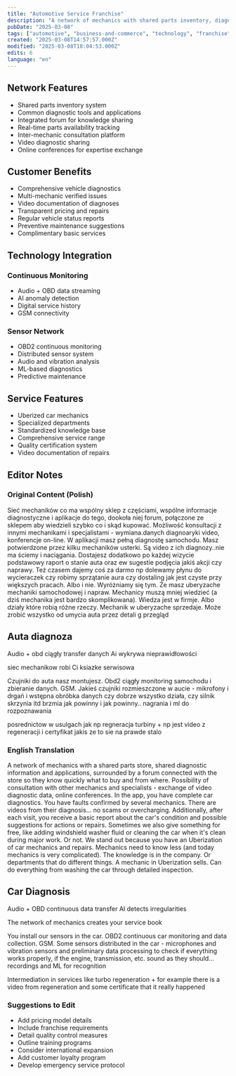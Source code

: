 ```yaml
---
title: "Automotive Service Franchise"
description: "A network of mechanics with shared parts inventory, diagnostic tools, and a collaborative platform for expertise sharing and customer transparency"
pubDate: "2025-03-08"
tags: ["automotive", "business-and-commerce", "technology", "franchise", "digital-platforms"]
created: "2025-03-08T14:57:57.000Z"
modified: "2025-03-08T18:04:53.000Z"
edits: 6
language: "en"
---
```


## Network Features
- Shared parts inventory system
- Common diagnostic tools and applications
- Integrated forum for knowledge sharing
- Real-time parts availability tracking
- Inter-mechanic consultation platform
- Video diagnostic sharing
- Online conferences for expertise exchange

## Customer Benefits
- Comprehensive vehicle diagnostics
- Multi-mechanic verified issues
- Video documentation of diagnoses
- Transparent pricing and repairs
- Regular vehicle status reports
- Preventive maintenance suggestions
- Complimentary basic services

## Technology Integration
### Continuous Monitoring
- Audio + OBD data streaming
- AI anomaly detection
- Digital service history
- GSM connectivity

### Sensor Network
- OBD2 continuous monitoring
- Distributed sensor system
- Audio and vibration analysis
- ML-based diagnostics
- Predictive maintenance

## Service Features
- Uberized car mechanics
- Specialized departments
- Standardized knowledge base
- Comprehensive service range
- Quality certification system
- Video documentation of repairs

## Editor Notes

### Original Content (Polish)
Sieć mechaników co ma wspólny sklep z częściami, wspólne informacje diagnostyczne i aplikacje do tego, dookoła niej forum, połączone ze sklepem aby wiedzieli szybko co i skąd kupować. Możliwość konsultacji z innymi mechanikami i specjalistami - wymiana.danych diagnoaryki video, konferencje on-line.  W aplikacji masz pełną diagnostę samochodu. Masz potwierdzone przez kilku mechaników usterki. Są video z ich diagnozy..nie ma ściemy i naciągania. Dostajesz dodatkowo po każdej wizycie podstawowy raport o stanie auta oraz ew sugestie podjęcia jakiś akcji czy naprawy. Też czasem dajemy coś za darmo np dolewamy płynu do wycieraczek czy robimy sprzątanie aura czy dostaling jak jest czyste przy większych pracach. Albo i nie. Wyróżniamy się tym. Że masz uberyzache mechaniki samochodowej i napraw. Mechanicy muszą mniej wiedzieć (a dziś mechanika jest bardzo skomplikowana). Wiedza jest w firmje. Albo działy które robią różne rzeczy. Mechanik w uberyzache sprzedaje. Może zrobić wszystko od umycia auta przez detali g przegląd 

## Auta diagnoza
Audio + obd ciągły transfer danych
Ai wykrywa nieprawidłowości

siec mechanikow robi Ci ksiazke serwisowa


Czujniki do auta nasz montujesz. Obd2 ciągły monitoring samochodu i zbieranie danych. GSM. Jakieś czujniki rozmieszczone w aucie - mikrofony i drgań i wstępna obróbka danych czy dobrze wszystko działa, czy silnik skrzynia itd brzmia jak powinny i jak powinny.. nagrania i ml do rozpoznawania

posrednictow w usulgach jak np regneracja turbiny + np jest video z regeneracji i certyfikat jakis ze to sie na prawde stalo

### English Translation
A network of mechanics with a shared parts store, shared diagnostic information and applications, surrounded by a forum connected with the store so they know quickly what to buy and from where. Possibility of consultation with other mechanics and specialists - exchange of video diagnostic data, online conferences. In the app, you have complete car diagnostics. You have faults confirmed by several mechanics. There are videos from their diagnosis... no scams or overcharging. Additionally, after each visit, you receive a basic report about the car's condition and possible suggestions for actions or repairs. Sometimes we also give something for free, like adding windshield washer fluid or cleaning the car when it's clean during major work. Or not. We stand out because you have an Uberization of car mechanics and repairs. Mechanics need to know less (and today mechanics is very complicated). The knowledge is in the company. Or departments that do different things. A mechanic in Uberization sells. Can do everything from washing the car through detailed inspection.

## Car Diagnosis
Audio + OBD continuous data transfer
AI detects irregularities

The network of mechanics creates your service book

You install our sensors in the car. OBD2 continuous car monitoring and data collection. GSM. Some sensors distributed in the car - microphones and vibration sensors and preliminary data processing to check if everything works properly, if the engine, transmission, etc. sound as they should... recordings and ML for recognition

Intermediation in services like turbo regeneration + for example there is a video from regeneration and some certificate that it really happened

### Suggestions to Edit
- Add pricing model details
- Include franchise requirements
- Detail quality control measures
- Outline training programs
- Consider international expansion
- Add customer loyalty program
- Develop emergency service protocol


